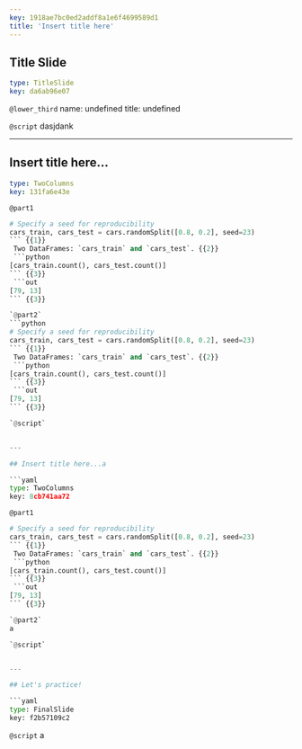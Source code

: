 ```yaml
---
key: 1918ae7bc0ed2addf8a1e6f4699589d1
title: 'Insert title here'
---
```


## Title Slide

```yaml
type: TitleSlide
key: da6ab96e07
```

`@lower_third`
name: undefined
title: undefined

`@script`
dasjdank

---

## Insert title here...

```yaml
type: TwoColumns
key: 131fa6e43e
```

`@part1`
```python
# Specify a seed for reproducibility
cars_train, cars_test = cars.randomSplit([0.8, 0.2], seed=23)
``` {{1}}
 Two DataFrames: `cars_train` and `cars_test`. {{2}}
 ```python
[cars_train.count(), cars_test.count()]
``` {{3}}
 ```out
[79, 13]
``` {{3}}

`@part2`
```python
# Specify a seed for reproducibility
cars_train, cars_test = cars.randomSplit([0.8, 0.2], seed=23)
``` {{1}}
 Two DataFrames: `cars_train` and `cars_test`. {{2}}
 ```python
[cars_train.count(), cars_test.count()]
``` {{3}}
 ```out
[79, 13]
``` {{3}}

`@script`


---

## Insert title here...a

```yaml
type: TwoColumns
key: 8cb741aa72
```

`@part1`
```python
# Specify a seed for reproducibility
cars_train, cars_test = cars.randomSplit([0.8, 0.2], seed=23)
``` {{1}}
 Two DataFrames: `cars_train` and `cars_test`. {{2}}
 ```python
[cars_train.count(), cars_test.count()]
``` {{3}}
 ```out
[79, 13]
``` {{3}}

`@part2`
a

`@script`


---

## Let's practice!

```yaml
type: FinalSlide
key: f2b57109c2
```

`@script`
a
